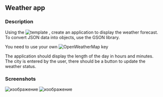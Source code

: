 ## Weather app

### Description 

Using the ![template](https://github.com/ipetrushin/CurrentWeatherDataBinding) , create an application to display the weather forecast. To convert JSON data into objects, use the GSON library.

You need to use your own ![OpenWeatherMap key](https://home.openweathermap.org/api_keys)

The application should display the length of the day in hours and minutes. The city is entered by the user, there should be a button to update the weather status.


### Screenshots 


![изображение](https://github.com/mrglaster/ISU-HW-MobileDev/assets/50916604/5e293576-c993-4558-8505-4c3c4832f5f8)    ![изображение](https://github.com/mrglaster/ISU-HW-MobileDev/assets/50916604/e24134d9-cb3d-4abc-a193-5dd63a92a665)
